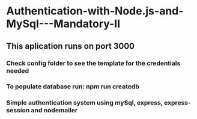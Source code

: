 # Authentication-with-Node.js-and-MySql---Mandatory-II

## This aplication runs on port 3000
### Check config folder to see the template for the credentials needed
### To populate database run: npm run createdb 
### Simple authentication system using mySql, express, express-session and nodemailer
